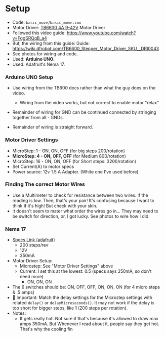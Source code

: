 # Setup 

- Code: `basic_move/basic_move.ino`
- Motor Driver: [TB6600 4A 9-42V](https://www.amazon.com/UsongShine-Stepper-Controller-Arduino-Printer/dp/B07HHS14VQ/ref=sr_1_5?dib=eyJ2IjoiMSJ9.OnxCTCbzanT87D11zrinldgp0WckCWEucTJRWSGitKHhea7YLYr1_4wqvlZ3YzbTxXhTjNbaRvYTF6NoF5Fkt36rDBG7orIIl0D1_f57kkp5Yadi6lu9ip0zkNZb6mW0I_OoaEkTV8YVE-3RWsg_NkdxxVzlHI3_hCMyjSvvlDJb95OYHAjPCiZ-LzOYhKUEdzZLUIbAod0BhotPXly0_ZtNDITjgFYgVb5TPvfKA-keBDEOT6HsbL7VlBdGTuL6E5fg2JSz94n_XoVqk57IhSUDN0LZCdeZAthqAJv01QI.gCg06C994NT-2DhQ86nCfVXbg2U_1Z8VoqGR0vCSvZ8&dib_tag=se&keywords=tb6600%2Bstepper%2Bmotor%2Bdriver&qid=1708548998&sr=8-5&th=1) Motor Driver
- Followed this video guide: https://www.youtube.com/watch?v=FggSRQqB_a4
- But, the wiring from this guide: Guide: https://wiki.dfrobot.com/TB6600_Stepper_Motor_Driver_SKU__DRI0043
- See photos for wiring and code.
- Used: **Arduino UNO**.
- Used: Adafruit's Nema 17.

### Arduino UNO Setup

- Use wiring from the TB600 docs rather than what the guy does on the video.	
  - Wiring from the video works, but not correct to enable motor "relax"

- Remainder of wiring for GND can be continued connected by stringing together from all - GNDs.
- Remainder of wiring is straight forward. 

### Motor Driver Settings

- MicroStep: 1 - ON, ON, OFF (for big steps 200/rotation)
- **MicroStep: 4 - ON, OFF, OFF** (for Medium 800/rotation)
- MicroStep: 16 - ON, ON, OFF (for Short steps: 3200/rotation)
- Set Current(A) to motor specs
- Power source: 12v 1.5 A Adapter. (White one I've used before)

### Finding The correct Motor Wires

- Use a Multimeter to check for resistance between two wires. If the reading is low. Then, that's your pair! It's confusing because I want to think if it's high! But check with your skin.
- It doesn't seem to mater what order the wires go in... They may need to be switch for direction, or, I got lucky. See photos to wire how I did. 



### Nema 17 

- [Specs Link (adafruit)](https://www.adafruit.com/product/324?gad_source=1&gclid=CjwKCAiArfauBhApEiwAeoB7qLCuDdzGzsufwnYixoJa5m-bZBLVgJRRvfmt9jZyWdNDxCzGMrDaKBoCFDUQAvD_BwE)
  - 200 steps/rev
  - 12V 
  - 350mA
- Motor Driver Setup: 
  - Microstep: See "Motor Driver Settings" above
  - Current: I set this at the lowest: 0.5 (specs says 350mA, so don't need more)
    - ON, ON, ON
- The 6 switches should be: ON, OFF, OFF, ON, ON, ON (for 4 micro steps & .5 amps)
- 🚨 Important: Match the delay settings for the Microstep settings with related `delay()` or `delayMicroseconds()`. It may not work if the delay is too short for bigger steps, like 1 (200 steps per rotation). 
- Notes: 
  - It gets really hot. Not sure if that's because it's allowed to draw max amps 350mA. But Whenever I read about it, people say they get hot. That's why the cooling fin